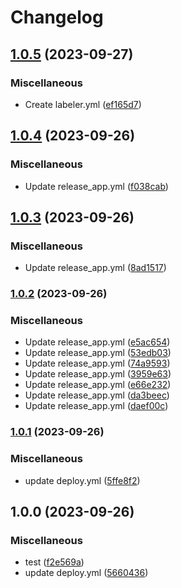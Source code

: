 # Changelog

## [1.0.5](https://github.com/obviux/dual-tag-release-poc/compare/v1.0.4...v1.0.5) (2023-09-27)


### Miscellaneous

* Create labeler.yml ([ef165d7](https://github.com/obviux/dual-tag-release-poc/commit/ef165d70eb089c382f0b784663da536d97229289))

## [1.0.4](https://github.com/obviux/dual-tag-release-poc/compare/v1.0.3...v1.0.4) (2023-09-26)


### Miscellaneous

* Update release_app.yml ([f038cab](https://github.com/obviux/dual-tag-release-poc/commit/f038cab137038d745edadaa535a99bf37ae1550f))

## [1.0.3](https://github.com/obviux/dual-tag-release-poc/compare/v1.0.2...v1.0.3) (2023-09-26)


### Miscellaneous

* Update release_app.yml ([8ad1517](https://github.com/obviux/dual-tag-release-poc/commit/8ad15177b2a56bd406634a093725a83afe9b30db))

### [1.0.2](https://www.github.com/obviux/dual-tag-release-poc/compare/v1.0.1...v1.0.2) (2023-09-26)


### Miscellaneous

* Update release_app.yml ([e5ac654](https://www.github.com/obviux/dual-tag-release-poc/commit/e5ac654a1ae6782275afb6ae3bcfbcd898beaad4))
* Update release_app.yml ([53edb03](https://www.github.com/obviux/dual-tag-release-poc/commit/53edb036029e5438f960814f2bd7fc8a7492b016))
* Update release_app.yml ([74a9593](https://www.github.com/obviux/dual-tag-release-poc/commit/74a95930d7ebb5934aab9b46df00aca738af19ad))
* Update release_app.yml ([3959e63](https://www.github.com/obviux/dual-tag-release-poc/commit/3959e634ce91f86007f2d6e1fd4df330373cfced))
* Update release_app.yml ([e66e232](https://www.github.com/obviux/dual-tag-release-poc/commit/e66e232660ca83d4386f13f6ddf39ccd9e2c7e44))
* Update release_app.yml ([da3beec](https://www.github.com/obviux/dual-tag-release-poc/commit/da3beec083c3cc582938ce52e3ceddb321f3da70))
* Update release_app.yml ([daef00c](https://www.github.com/obviux/dual-tag-release-poc/commit/daef00ce91946e2378b2e12969abd14ee7502215))

### [1.0.1](https://www.github.com/obviux/dual-tag-release-poc/compare/v1.0.0...v1.0.1) (2023-09-26)


### Miscellaneous

* update deploy.yml ([5ffe8f2](https://www.github.com/obviux/dual-tag-release-poc/commit/5ffe8f279cd71e75a43f5d6481cb7d82e9d8192c))

## 1.0.0 (2023-09-26)


### Miscellaneous

* test ([f2e569a](https://www.github.com/obviux/dual-tag-release-poc/commit/f2e569adb3fbd4971ac9e322336f183299f3c241))
* update deploy.yml ([5660436](https://www.github.com/obviux/dual-tag-release-poc/commit/566043600221a1a20b388da87aad74c81b3b9497))
